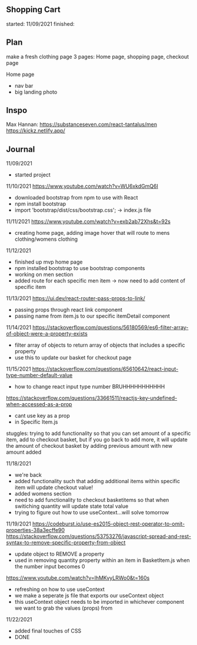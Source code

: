 ## Shopping Cart

started: 11/09/2021
finished:

## Plan

make a fresh clothing page
3 pages: Home page, shopping page, checkout page

Home page

- nav bar
- big landing photo

## Inspo

Max Hannan: https://substanceseven.com/react-tantalus/men
https://kickz.netlify.app/

## Journal

11/09/2021

- started project

11/10/2021
https://www.youtube.com/watch?v=WU6xkdGmQ6I

- downloaded bootstrap from npm to use with React
- npm install bootstrap
- import 'bootstrap/dist/css/bootstrap.css'; -> index.js file

11/11/2021
https://www.youtube.com/watch?v=exb2ab72Xhs&t=92s

- creating home page, adding image hover that will route to mens clothing/womens clothing

11/12/2021

- finished up mvp home page
- npm installed bootstrap to use bootstrap components
- working on men section
- added route for each specific men item -> now need to add content of specific item

11/13/2021
https://ui.dev/react-router-pass-props-to-link/

- passing props through react link component
- passing name from item.js to our specific itemDetail component

11/14/2021
https://stackoverflow.com/questions/56180569/es6-filter-array-of-object-were-a-property-exists

- filter array of objects to return array of objects that includes a specific property
- use this to update our basket for checkout page

11/15/2021
https://stackoverflow.com/questions/65610642/react-input-type-number-default-value

- how to change react input type number BRUHHHHHHHHHHH

https://stackoverflow.com/questions/33661511/reactjs-key-undefined-when-accessed-as-a-prop

- cant use key as a prop
- in Specific Item.js

stuggles: trying to add functionality so that you can set amount of a specific item, add to checkout basket, but if you go back to add more, it will update the amount of checkout basket by adding previous amount with new amount added

11/18/2021
- we're back
- added functionality such that adding additional items within specific item will update checkout value!
- added womens section
- need to add functionality to checkout basketitems so that when switiching quantity will update state total value
- trying to figure out how to use useContext...will solve tomorrow

11/19/2021
https://codeburst.io/use-es2015-object-rest-operator-to-omit-properties-38a3ecffe90
https://stackoverflow.com/questions/53753276/javascript-spread-and-rest-syntax-to-remove-specific-property-from-object
- update object to REMOVE a property
- used in removing quantity property within an item in BasketItem.js when the number input becomes 0

https://www.youtube.com/watch?v=lhMKvyLRWo0&t=160s
- refreshing on how to use useContext
- we make a seperate js file that exports our useContext object
- this useContext object needs to be imported in whichever component we want to grab the values (props) from 

11/22/2021
- added final touches of CSS
- DONE


